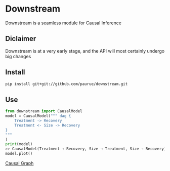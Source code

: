 # Downstream
Downstream is a seamless module for Causal Inference

## Diclaimer
Downstream is at a very early stage, and the API will most certainly undergo big changes


## Install
```bash
pip install git+git://github.com/paurue/downstream.git
```

## Use
```python
from downstream import CausalModel
model = CausalModel(""" dag {
    Treatment -> Recovery
    Treatment <- Size -> Recovery
}
"""
)
print(model)
>> CausalModel(Treatment → Recovery, Size → Treatment, Size → Recovery)
model.plot()
```
[Causal Graph](docs/images/graph.png)